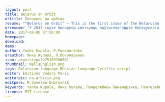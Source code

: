 ```yaml
---
layout: post
title: Belarus on Orbit
ortitle: Беларусь на арбіце
resume: "“Belarus on Orbit” — This is the first issue of the Belarusan series “Jamy, vuĺli i viry” (‘pits, beehives, whirlpools’) of the publishing house “Vodary Paris”. It contains two complementary works on the Belarusan identity: “Tutejšyja” ‘The locals’ by Yanka Kupala and the missive to Stalin “On the Belarusian language, literature and writers” by Panteleimon Ponomarenko. The series “Jamy, vuĺli i viry” is set up as a celebration of the Belarusian cultural space's half-a-millenium milestone in 1517+500=2017, 500 years after Francis Skorina founded Belarusian bookprinting in Prague."
orresume: "У 2017 годзе беларусы святкуюць паўтысячагоддзе беларускага, рускага і ўкраінскага — усходнеславянскага — кнігадрукавання, пачатага Францыскам Скарынам у Празе 6 жніўня 1517 года. Але вартасць гэтай падзеі значна большая: менавіта ад Скарыны злічаецца і вакол яго групуецца беларуская культурная прастора ўвогуле. Ушанаванне і святкаванне гэтай ідэнтычнасці недастаткова правесці кропкава і заسбыць.<br>Серыя «Ямы, вуллі і віры» выдавецтва Vodary ў Парыжы засноўваецца роўна праз 500 год 6 жніўня як форма працяглага і паўтаральнага святкавання і ўшанавання беларускай культурнай прасторы. Яе мэтай з'яўляецца прыцягненне ўвагі да беларускасці і беларускай мовы, папулярызацыя беларускай спадчыны і здзяйсненне Скарынавай праграмы зрабіць веды дасяжнымі. Серыя будзе карыстацца трыма беларускімі графікамі — кірыліцай, лацінкай łacinkaj і арабіцай ارابیْ.<br>«Чалавек ёсць нешта, што трэба пераадолець». Святочная серыя пра беларускасць пачынаецца з двух уражанняў, у якіх беларусы ўсё яшчэ пазнаюць сябе. Першае — «Тутэйшыя» Янкі Купалы — гэта ўражанне знутры народа, якое мы яшчэ не пераадолелі. Другое — вонкавае — плён таленавітага савецкага інжынера, галоўнага ката Купалы Панцеляймона Панамарэнкі. Мы наўмысна друкуем два гэтыя тэксты разам."
date: 2017-08-06 07:00:00
homepage: 
download: 
demo: 
author: Yanka Kupala, P.Ponomarenko
orauthor: Янка Купала, П.Пономаренко
isbn: provisional979109700501
thumbnail: WellsEnglish.png
tags: Belarusan·language RUssian·language Cyrillic·script
editor: Éditions Vodary Paris
editorpic: na-arbicie.png
editpers: M.Seveleu-Dubrovnik
keywords: Yanka Kupala, Янка Купала, Панцеляймон Панамарэнка, Пантелеймон Пономаренко, Тутэйшыя, Тутэйшие, письмо Сталину, ліст да Сталіна, letter to Stalin, о белорусском языке, пра беларускую мову, on Belarusian language
license: MIT License
---
```




